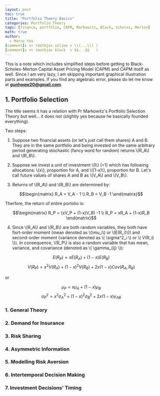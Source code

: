 ```yaml
---
layout: post
toc: true
title: "Portfolio Theory Basics"
categories: Portfolio_Theory
tags: [finance, portfolio, CAPM, Markowitz, Black, Scholes, Merton]
math: true
author:
  - Marco You
[comment]: <> (mathjax inline > \\(...\\) )
[comment]: <> (mathjax block  > $$...$$   )
---
```

This is a note which includes simplified steps before getting to Black-Scholes-Merton Capital Asset Pricing Model (CAPM) and CAPM itself as well. Since I am very lazy, I am skipping important graphical illustration parts and examples. If you find any algebraic error, please do let me know at **gunhoqw20@gmail.com**.

## 1. Portfolio Selection

The title seems it has a relation with Pr Markowitz's Portfolio Selection Theory but well... it does not (slightly yes because he basically founded everything).

Two steps:

1. Suppose two financial assets (or let's just call them shares) A and B. They are in the same portfolio and being invested on the same arbitrary period generating stochastic (fancy word for random) returns \\(R_A\\) and \\(R_B\\).

2. Suppose we invest a unit of investment \\(I\\) (=1) which has following allocations: 
  \\(x\\), proportion for A, and \\((1-x)\\), proportion for B. Let's call future values of shares A and B as \\(V_A\\) and \\(V_B\\).

3. Returns of \\(R_A\\) and \\(R_B\\) are determined by:

$$\begin{matrix} R_A = V_A - 1 \\ R_B = V_B -1 \end{matrix}$$

Therfore, the return of entire portolio is:

$$\begin{matrix} R_P = (xV_P + (1-x)V_B) -1 \\ R_P = xR_A + (1-x)R_B \end{matrix}$$

4. Since \\(R_A\\) and \\(R_B\\) are both random variables, they both have fisrt-order moment (mean denoted as \\(\mu_i\\) or \\(E(R_i)\\)) and second-order moment (variance denoted as \\( \sigma^2_i \\) or \\( V(R_i) \\)). In consequence, \\(R_P\\) is also a random variable that has mean, variance, and covariance (denoted as \\( \gamma_{ij} \\)):

$$ E(R_P) = xE(R_A) + (1-x)E(R_B) $$
$$ V(R_P) = x^2V(R_A) + (1-x)^2V(R_B) + 2x(1-x)Cov(R_A,R_B) $$

or

$$ \mu_P = x\mu_A + (1-x)\mu_B $$
$$ \sigma^2_P = x^2\sigma^2_A + (1-x)^2\sigma^2_B + 2x(1-x)\gamma_{AB} $$

### 1. General Theory
### 2. Demand for Insurance
### 3. Risk Sharing
### 4. Asymmetric Information
### 5. Modelling Risk Aversion
### 6. Intertemporal Decision Making
### 7. Investment Decisions' Timing
